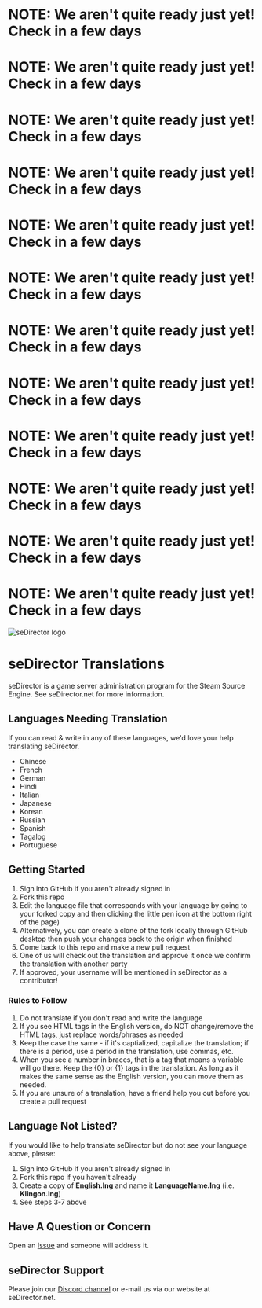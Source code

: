 # NOTE: We aren't quite ready just yet! Check in a few days
# NOTE: We aren't quite ready just yet! Check in a few days
# NOTE: We aren't quite ready just yet! Check in a few days
# NOTE: We aren't quite ready just yet! Check in a few days
# NOTE: We aren't quite ready just yet! Check in a few days
# NOTE: We aren't quite ready just yet! Check in a few days


# NOTE: We aren't quite ready just yet! Check in a few days
# NOTE: We aren't quite ready just yet! Check in a few days
# NOTE: We aren't quite ready just yet! Check in a few days
# NOTE: We aren't quite ready just yet! Check in a few days
# NOTE: We aren't quite ready just yet! Check in a few days
# NOTE: We aren't quite ready just yet! Check in a few days

![seDirector logo](https://github.com/seDirector/Translations/blob/main/seDirector.png?raw=true)

# seDirector Translations
seDirector is a game server administration program for the Steam Source Engine.
See seDirector.net for more information.

## Languages Needing Translation
If you can read & write in any of these languages, we'd love your help translating seDirector.

 - Chinese
 - French
 - German
 - Hindi
 - Italian
 - Japanese
 - Korean
 - Russian
 - Spanish
 - Tagalog
 - Portuguese

## Getting Started
 1. Sign into GitHub if you aren't already signed in
 2. Fork this repo
 3. Edit the language file that corresponds with your language by going to your forked copy and then clicking the little pen icon at the bottom right of the page)
 4. Alternatively, you can create a clone of the fork locally through GitHub desktop then push your changes back to the origin when finished
 5. Come back to this repo and make a new pull request
 6. One of us will check out the translation and approve it once we confirm the translation with another party
 7. If approved, your username will be mentioned in seDirector as a contributor!

### Rules to Follow

 1. Do not translate if you don't read and write the language
 2. If you see HTML tags in the English version, do NOT change/remove the HTML tags, just replace words/phrases as needed
 3. Keep the case the same - if it's captialized, capitalize the translation; if there is a period, use a period in the translation, use commas, etc.
 4. When you see a number in braces, that is a tag that means a variable will go there.  Keep the {0} or {1} tags in the translation.  As long as it makes the same sense as the English version, you can move them as needed.
 5. If you are unsure of a translation, have a friend help you out before you create a pull request

 
## Language Not Listed?
If you would like to help translate seDirector but do not see your language above, please:

 1. Sign into GitHub if you aren't already signed in
 2. Fork this repo if you haven't already
 3. Create a copy of **English.lng** and name it **LanguageName.lng** (i.e. **Klingon.lng**)
 4. See steps 3-7 above

## Have A Question or Concern
Open an [Issue](https://github.com/seDirector/Translations/issues) and someone will address it.

## seDirector Support
Please join our [Discord channel](https://sedirector.net/discord) or e-mail us via our website at seDirector.net.
